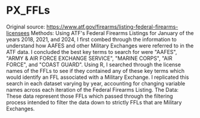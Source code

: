 # PX_FFLs
Original source: https://www.atf.gov/firearms/listing-federal-firearms-licensees
Methods: Using ATF's Federal Firearms Listings for January of the years 2018, 2021, and 2024, I first combed through the information to understand how AAFES and other Military 
Exchanges were referred to in the ATF data. I concluded the best key terms to search for were "AAFES", "ARMY & AIR FORCE EXCHANGE SERVICE", "MARINE CORPS", "AIR FORCE", and "COAST GUARD".
Using R, I searched through the license names of the FFLs to see if they contained any of these key terms which would identify an FFL associated with a Military Exchange. I replicated 
this search in each dataset varying by year, accounting for changing variable names across each iteration of the Federal Firearms Listing.
The Data: These data represent those FFLs which passed through the filtering process intended to filter the data down to strictly FFLs that are Military Exchanges.
